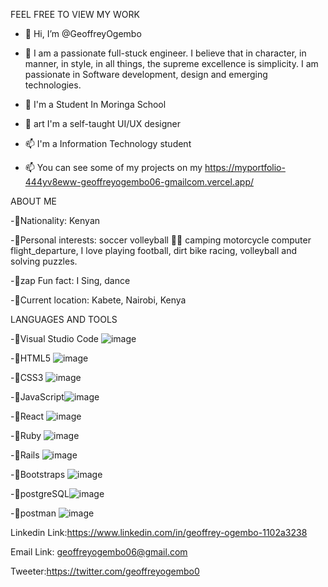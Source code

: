 


FEEL FREE TO VIEW MY WORK






- 👋 Hi, I’m @GeoffreyOgembo

- 👀 I am a passionate full-stuck engineer. I believe that in character, in manner, in style, in all things, the supreme excellence is simplicity. I am 
   passionate in Software development, design and emerging technologies.

- 🌱  I'm a Student In Moringa School

- 💞️ art I'm a self-taught UI/UX designer

- 📫 I'm a Information Technology student

- 📫 You can see some of my projects on my https://myportfolio-444yv8eww-geoffreyogembo06-gmailcom.vercel.app/

ABOUT ME

-👋Nationality: Kenyan

-👋Personal interests: soccer volleyball 💪🏽 camping motorcycle computer flight_departure, I love playing football, dirt bike racing, volleyball and         solving puzzles.

-👋zap Fun fact: I Sing, dance

-👋Current location: Kabete, Nairobi, Kenya

LANGUAGES AND TOOLS

-💞️Visual Studio Code ![image](https://user-images.githubusercontent.com/106180266/196392617-1c3e345d-6244-477c-a634-53c09c56cd39.png)


-💞️HTML5 ![image](https://user-images.githubusercontent.com/106180266/196393476-62f0ba7e-5dd7-4f7c-9729-3995b6b88a4b.png)


-💞️CSS3 ![image](https://user-images.githubusercontent.com/106180266/196393605-a22a9ec7-78e8-4627-91a2-4651d1e7933f.png)

-💞️JavaScript![image](https://user-images.githubusercontent.com/106180266/196393740-f9bdec37-7a99-4a2b-a77a-c1b13d12841a.png)


-💞️React ![image](https://user-images.githubusercontent.com/106180266/196393865-64819242-d8f9-48be-a7b7-9464c8e9aacb.png)


-💞️Ruby ![image](https://user-images.githubusercontent.com/106180266/196394016-f071d34d-41b9-45a9-8254-14f9f2e83d25.png)


-💞️Rails ![image](https://user-images.githubusercontent.com/106180266/196392736-187e3250-3571-4859-b943-651dbc6fd310.png)


-💞️Bootstraps ![image](https://user-images.githubusercontent.com/106180266/196392847-7466eca5-e943-4b12-bf9b-6ff03b91c15d.png)


-💞️postgreSQL![image](https://user-images.githubusercontent.com/106180266/196393039-74f4b9cc-d448-45dc-8dd5-4651efb126da.png)


-💞️postman ![image](https://user-images.githubusercontent.com/106180266/196393182-5c6edba4-2733-4189-a161-27d937b29e59.png)


Linkedin Link:https://www.linkedin.com/in/geoffrey-ogembo-1102a3238

Email Link: geoffreyogembo06@gmail.com

Tweeter:https://twitter.com/geoffreyogembo0










